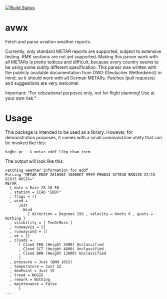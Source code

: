 [![Build Status](https://travis-ci.org/hce/avwx.svg?branch=master)](https://travis-ci.org/hce/avwx)

avwx
====

Fetch and parse aviation weather reports.

Currently, only standard METAR reports are supported, subject to extensive
testing. RMK sections are not yet supported. Making this parser work with all METARs is pretty tedious and difficult,
because every country seems to be using some subtly different specification.
This parser was written with the publicly available documentation from
DWD (Deutscher Wetterdienst) in mind, so it should work with all German
METARs. Patches (pull requests) and suggestions are very welcome!

Important: "For educational purposes only, *not* for flight planning! Use at
your own risk."

# Usage

This package is intended to be used as a library. However, for demonstration purposes,
it comes with a small command line utility that can be invoked like this:

    hc@hc-pc ~ λ metar eddf llbg eham tncm

The output will look like this:

    Fetching weather information for eddf
    Parsing "METAR EDDF 281650Z 15006KT 9999 FEW034 SCT048 BKN130 22/15 Q1015 NOSIG="
    METAR
      { date = Date 28 16 50
      , station = ICAO "EDDF"
      , flags = []
      , wind =
          Just
            Wind
              { direction = Degrees 150 , velocity = Knots 6 , gusts = Nothing }
      , visibility = [ TenOrMore ]
      , runwayvis = []
      , runwaycond = []
      , wx = []
      , clouds =
          [ Cloud FEW (Height 3400) Unclassified
          , Cloud SCT (Height 4800) Unclassified
          , Cloud BKN (Height 13000) Unclassified
          ]
      , pressure = Just (QNH 1015)
      , temperature = Just 22
      , dewPoint = Just 15
      , trend = NOSIG
      , remark = Nothing
      , maintenance = False
          }
    ...
